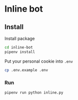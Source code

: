 # Inline bot

## Install

Install package

```bash
cd inline-bot
pipenv install
```

Put your personal cookie into `.env`

```bash
cp .env.example .env
```


### Run

```bash
pipenv run python inline.py
```


